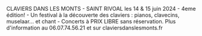 CLAVIERS DANS LES MONTS - SAINT RIVOAL les 14 & 15 juin 2024 - 4eme édition! - Un festival à la découverte des claviers : pianos, clavecins, muselaar... et chant - Concerts à PRIX LIBRE sans réservation. Plus d'information au 06.07.74.56.21 et sur claviersdanslesmonts.fr
